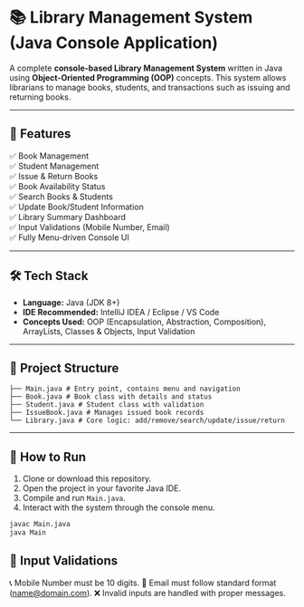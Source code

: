 # 📚 Library Management System (Java Console Application)

A complete **console-based Library Management System** written in Java using **Object-Oriented Programming (OOP)** concepts. This system allows librarians to manage books, students, and transactions such as issuing and returning books.

---

## 🚀 Features

✅ Book Management  
✅ Student Management  
✅ Issue & Return Books  
✅ Book Availability Status  
✅ Search Books & Students  
✅ Update Book/Student Information  
✅ Library Summary Dashboard  
✅ Input Validations (Mobile Number, Email)  
✅ Fully Menu-driven Console UI  

---

## 🛠️ Tech Stack

- **Language:** Java (JDK 8+)
- **IDE Recommended:** IntelliJ IDEA / Eclipse / VS Code
- **Concepts Used:** OOP (Encapsulation, Abstraction, Composition), ArrayLists, Classes & Objects, Input Validation

---

## 📂 Project Structure

```
├── Main.java # Entry point, contains menu and navigation
├── Book.java # Book class with details and status
├── Student.java # Student class with validation
├── IssueBook.java # Manages issued book records
└── Library.java # Core logic: add/remove/search/update/issue/return
```


---


## 🧪 How to Run

1. Clone or download this repository.
2. Open the project in your favorite Java IDE.
3. Compile and run `Main.java`.
4. Interact with the system through the console menu.

```bash
javac Main.java
java Main
```


## 🔐 Input Validations
📞 Mobile Number must be 10 digits.
📧 Email must follow standard format (name@domain.com).
❌ Invalid inputs are handled with proper messages.
